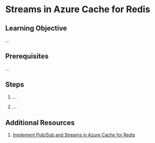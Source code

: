 # Streams in Azure Cache for Redis

## Learning Objective
...

## Prerequisites
...

## Steps

1. ...

2. ...

## Additional Resources

1. [Implement Pub/Sub and Streams in Azure Cache for Redis](https://learn.microsoft.com/en-us/training/modules/azure-redis-publish-subscribe-streams/)